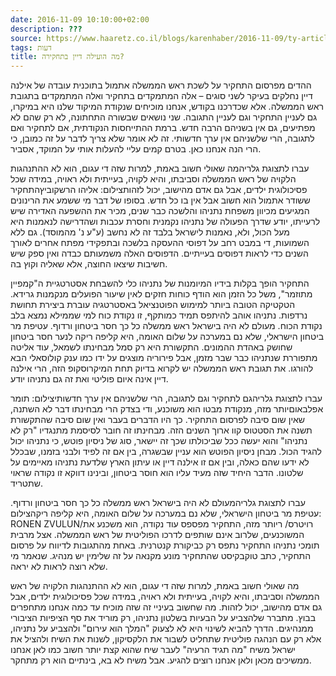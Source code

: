 ```yaml
---
date: 2016-11-09 10:10:00+02:00
description: ???
source: https://www.haaretz.co.il/blogs/karenhaber/2016-11-09/ty-article/0000017f-f8a9-d044-adff-fbf9ee7b0000
tags: דעות
title: מה הועילה דיין בתחקירה?
---
```


ההדים מפרסום התחקיר על לשכת ראש הממשלה אתמול בתוכנית עובדה של אילנה דיין נחלקים בעיקר לשני סוגים – אלה המתמקדים בתחקיר ואלה המתמקדים בתגובת ראש הממשלה. אלא שכדרכנו בקודש, אנחנו מוכיחים שנקודת המיקוד שלנו היא במיקרו, גם לעניין התחקיר וגם לעניין התגובה. שני נושאים שבשורה התחתונה, לא רק שהם לא מפתיעים, גם אין בשניהם הרבה חדש. ברמת ההתייחסות הנקודתית, אם לתחקיר ואם לתגובה, הרי שלשניהם אין ערך חדשותי. זה לא אומר שלא צריך לדבר על זה כמובן, כי הרי הנה אנחנו כאן. בטרם קמים עליי להעלות אותי על המוקד, אסביר.

 עברו לתצוגת גלריהמה שאולי חשוב באמת, למרות שזה די עגום, הוא לא ההתנהגות הלקויה של ראש הממשלה וסביבתו, והיא לקויה, בעייתית ולא ראויה, במידה שכל פסיכולוגית ילדים, אבל גם אדם מהישוב, יכול לזהותצילום: אליהו הרשקוביץהתחקיר ששודר אתמול הוא חשוב אבל אין בו כל חדש. בסופו של דבר מי ששמע את הרינונים המגיעים מכיוון משפחת נתניהו והלשכה כבר שנים, מכיר את ההשפעה האדירה שיש לרעייתו, יודע שדרך הפעולה של נתניהו נקמנית וחסרת עכבות ושהדרישה לנאמנות היא מעל הכול, ולא, נאמנות לישראל בלבד זה לא נחשב (ע"ע נ' מהמוסד). גם ללא השמועות, די במבט רחב על דפוסי ההעסקה בלשכה ובתפקידי מפתח אחרים לאורך השנים כדי לראות דפוסים בעייתיים. הדפוסים האלה משמעותם כבדה ואין ספק שיש חשיבות שיצאו החוצה, אלא שאליה וקוץ בה.

התחקיר הופך בקלות בידיו המיומנות של נתניהו כלי להשבחת אסטרטגיית ה"קמפיין מתוזמר", משל כל הזמן הוא הודף כוחות חזקים לאין שיעור הפועלים מנקמנות גרידא. הטקטיקה הטובה ביותר למימוש הפוטנציאל באסטרטגיה עוברת ביצירת תחושת נרדפות. נתניהו אוהב להיתפס תמיד כמותקף, זו נקודת כוח למי שממילא נמצא בלב נקודת הכוח. מעולם לא היה בישראל ראש ממשלה כל כך חסר ביטחון ורדוף. עטיפת מר ביטחון הישראלי, שלא נם במערכה על שלום האומה, היא קליפה ריקה לנער חסר ביטחון שחושק באהדת ההמונים. התקשורת היא רק סמל מבחינתו לשמאל, עוד אליטה מתפוררת שנתניהו כבר שבר מזמן, אבל פירוריה מוצגים על ידו כמו ענק קולוסאלי הבא להורגו. את תגובת ראש הממשלה יש לקרוא בדיוק תחת המיקרוסקופ הזה, הרי אילנה דיין אינה איום פוליטי ואת זה גם נתניהו יודע. 

 עברו לתצוגת גלריהגם לתחקיר וגם לתגובה, הרי שלשניהם אין ערך חדשותיצילום: תומר אפלבאוםיותר מזה, מנקודת מבטו הוא משוכנע, ודי בצדק הרי מבחינתו דבר לא השתנה, שאין שום סיבה לפרסום התחקיר. כך היו הדברים בעבר ואין שום סיבה שהתקשורת תשנה את הסטטוס קוו ארוך השנים הזה. מבחינתו זה חובר לסיסמת מתנגדיו "רק לא נתניהו" והוא יעשה ככל שביכולתו שכך זה יישאר, סוג של ניסיון פוטש, כי נתניהו יכול להגיד הכול. מבחן ניסיון הפוטש הוא עניין שבשגרה, בין אם זה לפיד ולבני בזמנו, שבכלל לא ידעו שהם כאלה, ובין אם זו אילנה דיין או עיתון הארץ שלדעת נתניהו מאיימים על שלטונו. הדבר היחיד שזה מעיד עליו הוא חוסר ביטחון, ובינינו דווקא זו נקודה שראוי שתטריד.

 עברו לתצוגת גלריהמעולם לא היה בישראל ראש ממשלה כל כך חסר ביטחון ורדוף. עטיפת מר ביטחון הישראלי, שלא נם במערכה על שלום האומה, היא קליפה ריקהצילום: RONEN ZVULUN/רויטרס/ ריותר מזה, התחקיר מפספס עוד נקודה, הוא משכנע את המשוכנעים, שלרוב אינם שותפים לדרכו הפוליטית של ראש הממשלה. אצל מרבית תומכי נתניהו התחקיר נתפס רק כביקורת קנטרנית. באחת מהתגובות לדיווח על פרסום התחקיר, כתב טוקבקיסט שהתחקיר מונע מקנאה על זה שלימין יש מנהיג. שנאמר מי שלא רוצה לראות לא יראה.

מה שאולי חשוב באמת, למרות שזה די עגום, הוא לא ההתנהגות הלקויה של ראש הממשלה וסביבתו, והיא לקויה, בעייתית ולא ראויה, במידה שכל פסיכולוגית ילדים, אבל גם אדם מהישוב, יכול לזהות. מה שחשוב בעיניי זה שזה מוכיח עד כמה אנחנו מתחפרים בבוץ. מתברר שלהצביע על הבעיות בשלטון נתניהו, רק מוריד את סף הציפיות הציבורי ממנהיגים. הדרך להביא לשינוי היא לא לצעוק "המלך הוא עירום" ולהצביע על נתניהו, אלא רק עם הנהגה פוליטית שתחליט לשבור את הלקסיקון, לשנות את השיח ולהציל את ישראל משיח "מה תגיד הרעיה" לעבר שיח שהוא קצת יותר חשוב כמו לאן אנחנו ממשיכים מכאן ולאן אנחנו רוצים להגיע. אבל משיח לא בא, בינתיים הוא רק מתחקר.